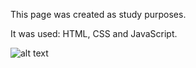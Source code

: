 This page was created as study purposes. 

It was used: HTML, CSS and JavaScript.

![alt text](https://s33.postimg.cc/nzb0w447j/site.jpg)